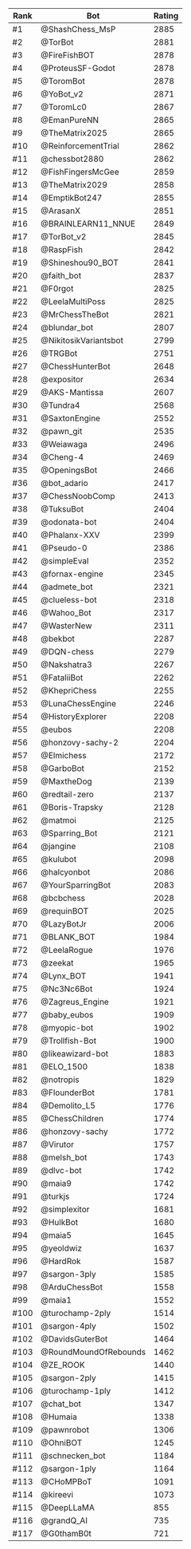 Rank|Bot|Rating
---|---|---
#1|@ShashChess_MsP|2885
#2|@TorBot|2881
#3|@FireFishBOT|2878
#4|@ProteusSF-Godot|2878
#5|@ToromBot|2878
#6|@YoBot_v2|2871
#7|@ToromLc0|2867
#8|@EmanPureNN|2865
#9|@TheMatrix2025|2865
#10|@ReinforcementTrial|2862
#11|@chessbot2880|2862
#12|@FishFingersMcGee|2859
#13|@TheMatrix2029|2858
#14|@EmptikBot247|2855
#15|@ArasanX|2851
#16|@BRAINLEARN11_NNUE|2849
#17|@TorBot_v2|2845
#18|@RaspFish|2842
#19|@Shineshou90_BOT|2841
#20|@faith_bot|2837
#21|@F0rgot|2825
#22|@LeelaMultiPoss|2825
#23|@MrChessTheBot|2821
#24|@blundar_bot|2807
#25|@NikitosikVariantsbot|2799
#26|@TRGBot|2751
#27|@ChessHunterBot|2648
#28|@expositor|2634
#29|@AKS-Mantissa|2607
#30|@Tundra4|2568
#31|@SaxtonEngine|2552
#32|@pawn_git|2535
#33|@Weiawaga|2496
#34|@Cheng-4|2469
#35|@OpeningsBot|2466
#36|@bot_adario|2417
#37|@ChessNoobComp|2413
#38|@TuksuBot|2404
#39|@odonata-bot|2404
#40|@Phalanx-XXV|2399
#41|@Pseudo-0|2386
#42|@simpleEval|2352
#43|@fornax-engine|2345
#44|@admete_bot|2321
#45|@clueless-bot|2318
#46|@Wahoo_Bot|2317
#47|@WasterNew|2311
#48|@bekbot|2287
#49|@DQN-chess|2279
#50|@Nakshatra3|2267
#51|@FataliiBot|2262
#52|@KhepriChess|2255
#53|@LunaChessEngine|2246
#54|@HistoryExplorer|2208
#55|@eubos|2208
#56|@honzovy-sachy-2|2204
#57|@Elmichess|2172
#58|@GarboBot|2152
#59|@MaxtheDog|2139
#60|@redtail-zero|2137
#61|@Boris-Trapsky|2128
#62|@matmoi|2125
#63|@Sparring_Bot|2121
#64|@jangine|2108
#65|@kulubot|2098
#66|@halcyonbot|2086
#67|@YourSparringBot|2083
#68|@bcbchess|2028
#69|@requinBOT|2025
#70|@LazyBotJr|2006
#71|@BLANK_BOT|1984
#72|@LeelaRogue|1976
#73|@zeekat|1965
#74|@Lynx_BOT|1941
#75|@Nc3Nc6Bot|1924
#76|@Zagreus_Engine|1921
#77|@baby_eubos|1909
#78|@myopic-bot|1902
#79|@Trollfish-Bot|1900
#80|@likeawizard-bot|1883
#81|@ELO_1500|1838
#82|@notropis|1829
#83|@FlounderBot|1781
#84|@Demolito_L5|1776
#85|@ChessChildren|1774
#86|@honzovy-sachy|1772
#87|@Virutor|1757
#88|@melsh_bot|1743
#89|@dlvc-bot|1742
#90|@maia9|1742
#91|@turkjs|1724
#92|@simplexitor|1681
#93|@HulkBot|1680
#94|@maia5|1645
#95|@yeoldwiz|1637
#96|@HardRok|1587
#97|@sargon-3ply|1585
#98|@ArduChessBot|1558
#99|@maia1|1552
#100|@turochamp-2ply|1514
#101|@sargon-4ply|1502
#102|@DavidsGuterBot|1464
#103|@RoundMoundOfRebounds|1462
#104|@ZE_ROOK|1440
#105|@sargon-2ply|1415
#106|@turochamp-1ply|1412
#107|@chat_bot|1347
#108|@Humaia|1338
#109|@pawnrobot|1306
#110|@OhniBOT|1245
#111|@schnecken_bot|1184
#112|@sargon-1ply|1164
#113|@CHoMPBoT|1091
#114|@kireevi|1073
#115|@DeepLLaMA|855
#116|@grandQ_AI|735
#117|@G0thamB0t|721
